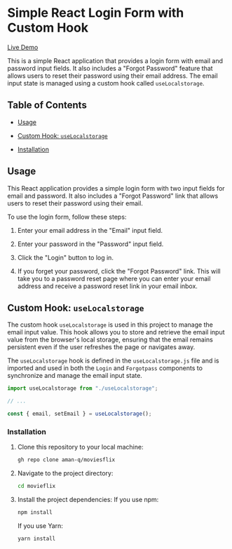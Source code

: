 # Simple React Login Form with Custom Hook
[Live Demo](https://statuesque-cascaron-242a94.netlify.app/)

This is a simple React application that provides a login form with email and password input fields. It also includes a "Forgot Password" feature that allows users to reset their password using their email address. The email input state is managed using a custom hook called `useLocalstorage`.

## Table of Contents

- [Usage](#usage)

- [Custom Hook: `useLocalstorage`](#custom-hook-uselocalstorage)
- [Installation](#installation)


## Usage

This React application provides a simple login form with two input fields for email and password. It also includes a "Forgot Password" link that allows users to reset their password using their email.

To use the login form, follow these steps:

1. Enter your email address in the "Email" input field.

2. Enter your password in the "Password" input field.

3. Click the "Login" button to log in.

4. If you forget your password, click the "Forgot Password" link. This will take you to a password reset page where you can enter your email address and receive a password reset link in your email inbox.

## Custom Hook: `useLocalstorage`

The custom hook `useLocalstorage` is used in this project to manage the email input value. This hook allows you to store and retrieve the email input value from the browser's local storage, ensuring that the email remains persistent even if the user refreshes the page or navigates away.

The `useLocalstorage` hook is defined in the `useLocalstorage.js` file and is imported and used in both the `Login` and `Forgotpass` components to synchronize and manage the email input state.

```javascript
import useLocalstorage from "./useLocalstorage";

// ...

const { email, setEmail } = useLocalstorage();
```
### Installation

1. Clone this repository to your local machine:

   ```bash
   gh repo clone aman-q/moviesflix
   ```

2. Navigate to the project directory:

   ```bash
   cd movieflix
   ```

3. Install the project dependencies:
  If you use npm:

   ```bash
   npm install
   ```

   If you use Yarn:

   ```bash
   yarn install
   ```
